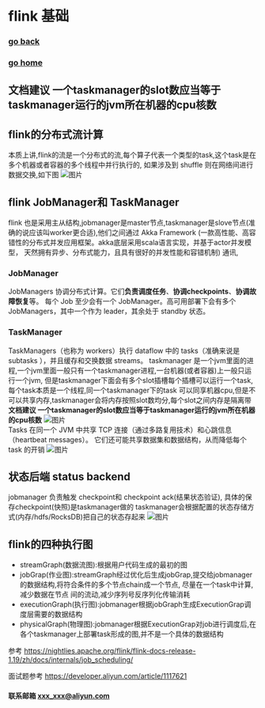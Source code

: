 #  flink 基础
### [go back](/x2q/flink/flink)      
### [go home](/x2q)       

## 文档建议 一个taskmanager的slot数应当等于taskmanager运行的jvm所在机器的cpu核数

## flink的分布式流计算
本质上讲,flink的流是一个分布式的流,每个算子代表一个类型的task,这个task是在多个机器或者容器的多个线程中并行执行的,
如果涉及到 shuffle 则在网络间进行数据交换,如下图
![图片](/static/img/get4.PNG)  

## flink JobManager和 TaskManager 
flink 也是采用主从结构,jobmanager是master节点,taskmanager是slove节点(准确的说应该叫worker更合适),他们之间通过
Akka Framework (一款高性能、高容错性的分布式并发应用框架。akka底层采用scala语言实现，并基于actor并发模型，
天然拥有异步、分布式能力，且具有很好的并发性能和容错机制) 通讯,

### JobManager
JobManagers 协调分布式计算。它们**负责调度任务**、**协调checkpoints**、**协调故障恢复**等。
每个 Job 至少会有一个 JobManager。高可用部署下会有多个 JobManagers，其中一个作为 leader，其余处于 standby 状态。
### TaskManager
TaskManagers（也称为 workers）执行 dataflow 中的 tasks（准确来说是 subtasks ），并且缓存和交换数据 streams。
taskmanager 是一个jvm里面的进程,一个jvm里面一般只有一个taskmanager进程,一台机器(或者容器)上一般只运行一个jvm,
但是taskmanager下面会有多个slot插槽每个插槽可以运行一个task,每个task本质是一个线程,同一个taskmanager下的task
可以同享机器cpu,但是不可以共享内存,taskmanager会将内存按照slot数均分,每个slot之间内存是隔离带
**文档建议 一个taskmanager的slot数应当等于taskmanager运行的jvm所在机器的cpu核数**
![图片](/static/img/get5.PNG)  
Tasks 在同一个 JVM 中共享 TCP 连接（通过多路复用技术）和心跳信息（heartbeat messages）。
它们还可能共享数据集和数据结构，从而降低每个 task 的开销
![图片](/static/img/get6.PNG)  
## 状态后端 status backend
jobmanager 负责触发 checkpoint和 checkpoint ack(结果状态验证), 具体的保存checkpoint(快照)是taskmanager做的
taskmanager会根据配置的状态存储方式(内存/hdfs/RocksDB)把自己的状态存起来
![图片](/static/img/get7.PNG)  


## flink的四种执行图
+ streamGraph(数据流图):根据用户代码生成的最初的图
+ jobGrap(作业图):streamGraph经过优化后生成jobGrap,提交给jobmanager的数据结构,将符合条件的多个节点chain成一个节点,
尽量在一个task中计算,减少数据在节点 间的流动,减少序列号反序列化传输消耗
+ executionGraph(执行图):jobmanager根据jobGraph生成ExecutionGrap调度层需要的数据结构
+ physicalGraph(物理图):jobmanager根据ExecutionGrap对job进行调度后,在各个taskmanager上部署task形成的图,并不是一个具体的数据结构

参考 https://nightlies.apache.org/flink/flink-docs-release-1.19/zh/docs/internals/job_scheduling/

面试题参考 https://developer.aliyun.com/article/1117621

#### 联系邮箱 xxx_xxx@aliyun.com